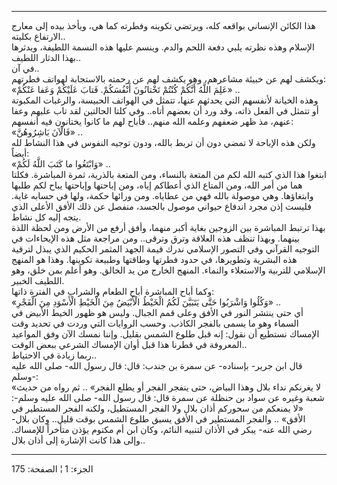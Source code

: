 ------------------------------------------------------------------------

هذا الكائن الإنساني بواقعه كله، ويرتضي تكوينه وفطرته كما هي، ويأخذ بيده
إلى معارج الارتفاع بكليته..  
الإسلام وهذه نظرته يلبي دفعة اللحم والدم. وينسم عليها هذه النسمة
اللطيفة، ويدثرها بهذا الدثار اللطيف..  
في آن..  
ويكشف لهم عن خبيئة مشاعرهم، وهو يكشف لهم عن رحمته بالاستجابة لهواتف
فطرتهم:  
«عَلِمَ اللَّهُ أَنَّكُمْ كُنْتُمْ تَخْتانُونَ أَنْفُسَكُمْ. فَتابَ عَلَيْكُمْ وَعَفا عَنْكُمْ» ..  
وهذه الخيانة لأنفسهم التي يحدثهم عنها، تتمثل في الهواتف الحبيسة،
والرغبات المكبوتة أو تتمثل في الفعل ذاته، وقد ورد أن بعضهم أتاه.. وفي
كلتا الحالتين لقد تاب عليهم وعفا عنهم، مذ ظهر ضعفهم وعلمه الله منهم..
فأباح لهم ما كانوا يختانون فيه أنفسهم:  
«فَالْآنَ بَاشِرُوهُنَّ» ..  
ولكن هذه الإباحة لا تمضي دون أن تربط بالله، ودون توجيه النفوس في هذا
النشاط لله أيضاً:  
«وَابْتَغُوا ما كَتَبَ اللَّهُ لَكُمْ» ..  
ابتغوا هذا الذي كتبه الله لكم من المتعة بالنساء، ومن المتعة بالذرية،
ثمرة المباشرة. فكلتا هما من أمر الله، ومن المتاع الذي أعطاكم إياه، ومن
إباحتها وإباحتها يباح لكم طلبها وابتغاؤها. وهي موصولة بالله فهي من
عطاياه. ومن ورائها حكمة، ولها في حسابه غاية. فليست إذن مجرد اندفاع
حيواني موصول بالجسد، منفصل عن ذلك الأفق الأعلى الذي يتجه إليه كل نشاط.  
بهذا ترتبط المباشرة بين الزوجين بغاية أكبر منهما، وأفق أرفع من الأرض ومن
لحظة اللذة بينهما. وبهذا تنظف هذه العلاقة وترق وترقى.. ومن مراجعة مثل
هذه الإيحاءات في التوجيه القرآني وفي التصور الإسلامي ندرك قيمة الجهد
المثمر الحكيم الذي يبذل لترقية هذه البشرية وتطويرها، في حدود فطرتها
وطاقتها وطبيعة تكوينها. وهذا هو المنهج الإسلامي للتربية والاستعلاء
والنماء. المنهج الخارج من يد الخالق. وهو أعلم بمن خلق، وهو اللطيف
الخبير.  
وكما أباح المباشرة أباح الطعام والشراب في الفترة ذاتها:  
«وَكُلُوا وَاشْرَبُوا حَتَّى يَتَبَيَّنَ لَكُمُ الْخَيْطُ الْأَبْيَضُ مِنَ الْخَيْطِ الْأَسْوَدِ مِنَ الْفَجْرِ» ..  
أي حتى ينتشر النور في الأفق وعلى قمم الجبال. وليس هو ظهور الخيط الأبيض
في السماء وهو ما يسمى بالفجر الكاذب. وحسب الروايات التي وردت في تحديد
وقت الإمساك نستطيع أن نقول: إنه قبل طلوع الشمس بقليل. وإننا نمسك الآن
وفق المواعيد المعروفة في قطرنا هذا قبل أوان الإمساك الشرعي ببعض
الوقت..  
ربما زيادة في الاحتياط..  
قال ابن جرير- بإسناده- عن سمرة بن جندب: قال: قال رسول الله- صلى الله
عليه وسلم-:  
«لا يغرنكم نداء بلال وهذا البياض، حتى ينفجر الفجر أو يطلع الفجر» .. ثم
رواه من حديث شعبة وغيره عن سواد بن حنظلة عن سمرة قال: قال رسول الله- صلى
الله عليه وسلم-: «لا يمنعكم من سحوركم أذان بلال ولا الفجر المستطيل،
ولكنه الفجر المستطير في الأفق» .. والفجر المستطير في الأفق يسبق طلوع
الشمس بوقت قليل.. وكان بلال- رضي الله عنه- يبكر في الأذان لتنبيه النائم،
وكان ابن أم مكتوم يؤذن متأخراً للإمساك. وإلى هذا كانت الإشارة إلى أذان
بلال..

------------------------------------------------------------------------

الجزء: 1 ¦ الصفحة: 175
